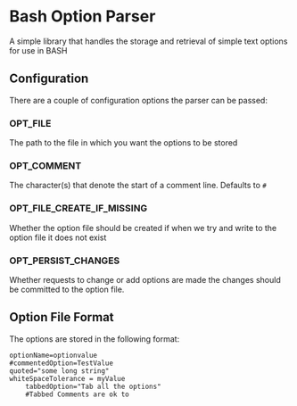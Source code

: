# Bash Option Parser

A simple library that handles the storage and retrieval of simple text options for use in BASH

## Configuration

There are a couple of configuration options the parser can be passed:

### OPT_FILE

The path to the file in which you want the options to be stored

### OPT_COMMENT

The character(s) that denote the start of a comment line. Defaults to `#`

### OPT_FILE_CREATE_IF_MISSING

Whether the option file should be created if when we try and write to the option file it does not exist

### OPT_PERSIST_CHANGES

Whether requests to change or add options are made the changes should be committed to the option file.

## Option File Format

The options are stored in the following format:

```shell
optionName=optionvalue
#commentedOption=TestValue
quoted="some long string"
whiteSpaceTolerance = myValue
	tabbedOption="Tab all the options"
	#Tabbed Comments are ok to
```